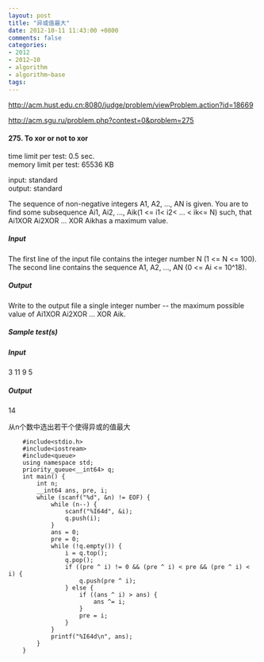 ```yaml
---
layout: post
title: "异或值最大"
date: 2012-10-11 11:43:00 +0800
comments: false
categories:
- 2012
- 2012~10
- algorithm
- algorithm~base
tags:
---
```

http://acm.hust.edu.cn:8080/judge/problem/viewProblem.action?id=18669

http://acm.sgu.ru/problem.php?contest=0&problem=275

####  275. To xor or not to xor

time limit per test: 0.5 sec.  
memory limit per test: 65536 KB

input: standard  
output: standard

The sequence of non-negative integers  A1, A2, ..., AN is given. You are to find some subsequence Ai1, Ai2, ..., Aik(1 <= i1< i2< ... < ik<= N) such, that Ai1XOR Ai2XOR ... XOR Aikhas a maximum value. 

##### Input  
The first line of the input file contains the integer number N (1 <= N <= 100). The second line contains the sequence A1, A2, ..., AN (0 <= Ai <= 10^18).

##### Output
Write to the output file a single integer number -- the maximum possible value of Ai1XOR Ai2XOR ... XOR Aik.

##### Sample test(s)
##### Input
3
11 9 5

##### Output
14 

从n个数中选出若干个使得异或的值最大

```
	#include<stdio.h>
	#include<iostream>
	#include<queue>
	using namespace std;
	priority_queue<__int64> q;
	int main() {
		int n;
		__int64 ans, pre, i;
		while (scanf("%d", &n) != EOF) {
		    while (n--) {
		        scanf("%I64d", &i);
		        q.push(i);
		    }
		    ans = 0;
		    pre = 0;
		    while (!q.empty()) {
		        i = q.top();
		        q.pop();
		        if ((pre ^ i) != 0 && (pre ^ i) < pre && (pre ^ i) < i) {
		            q.push(pre ^ i);
		        } else {
		            if ((ans ^ i) > ans) {
		                ans ^= i;
		            }
		            pre = i;
		        }
		    }
		    printf("%I64d\n", ans);
		}
	}
```

